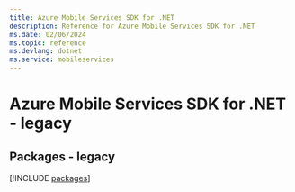 ```yaml
---
title: Azure Mobile Services SDK for .NET
description: Reference for Azure Mobile Services SDK for .NET
ms.date: 02/06/2024
ms.topic: reference
ms.devlang: dotnet
ms.service: mobileservices
---
```

# Azure Mobile Services SDK for .NET - legacy
## Packages - legacy
[!INCLUDE [packages](mobile-services-index.md)]